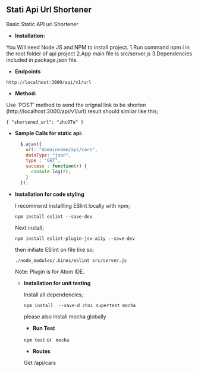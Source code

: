 **Stati Api Url Shortener**
----
  Basic Static API url Shortener


  * **Installation:**

  You Will need Node JS and NPM to install project.
  1.Run command npm i in the root folder of api project
  2.App main file is src/server.js
  3.Dependencies included in package.json file.



  * **Endpoints**

   `http://localhost:3000/api/v1/url`


  * **Method:**

  Use 'POST' method to send the orignal link to be shorten (http://localhost:3000/api/v1/url)
  result should similar like this;


``
{
  "shortened_url": "zhcOTe"
}
``


* **Sample Calls for static api:**

  ```javascript
    $.ajax({
      url: "domainname/api/cars",
      dataType: "json",
      type : "GET",
      success : function(r) {
        console.log(r);
      }
    });
  ```



* **Installation for code styling**

  I recommend installling ESlint locally with npm;

  ``npm install eslint --save-dev``

  Next install;

  ``npm install eslint-plugin-jsx-a11y --save-dev``

  then initiate ESlint on file like so;

  ``./node_modules/.bines/eslint src/server.js``

  Note: Plugin is for Atom IDE.

  * **Installation for unit testing**

    Install all dependencies;

    ``npm install  --save-d chai supertest mocha``

    please also install mocha globally

    * **Run Test**

    `` npm test `` or `` mocha``

    * **Routes**

    Get /api/cars
